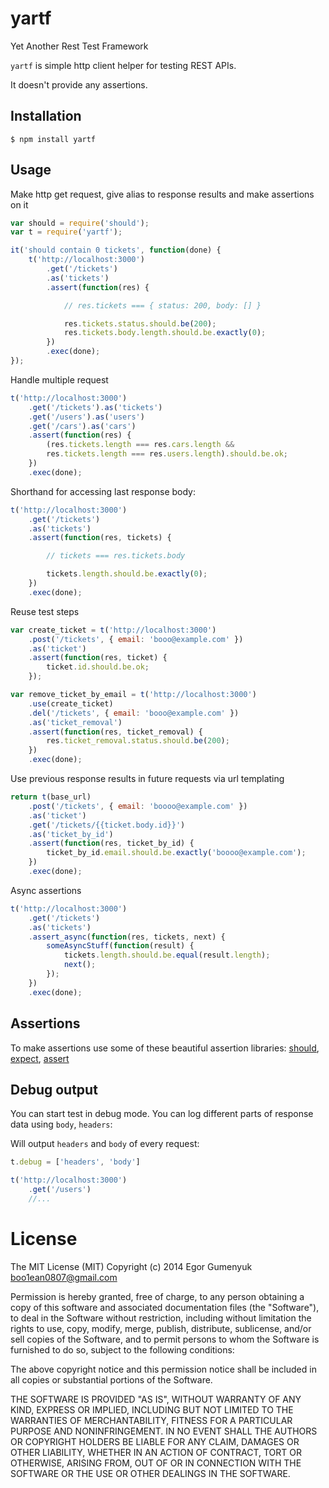 # yartf

Yet Another Rest Test Framework   
    
`yartf` is simple http client helper for testing REST APIs.
    
It doesn't provide any assertions.

## Installation

    $ npm install yartf

## Usage

Make http get request, give alias to response results and make assertions on it

```javascript
var should = require('should');
var t = require('yartf');

it('should contain 0 tickets', function(done) {
	t('http://localhost:3000')
		.get('/tickets')
		.as('tickets')
		.assert(function(res) {

			// res.tickets === { status: 200, body: [] }

			res.tickets.status.should.be(200);
			res.tickets.body.length.should.be.exactly(0);
		})
		.exec(done);
});
```

Handle multiple request

```javascript
t('http://localhost:3000')
	.get('/tickets').as('tickets')
	.get('/users').as('users')
	.get('/cars').as('cars')
	.assert(function(res) {
		(res.tickets.length === res.cars.length &&
		res.tickets.length === res.users.length).should.be.ok;
	})
	.exec(done);
```


Shorthand for accessing last response body:

```javascript
t('http://localhost:3000')
	.get('/tickets')
	.as('tickets')
	.assert(function(res, tickets) {

		// tickets === res.tickets.body

		tickets.length.should.be.exactly(0);
	})
	.exec(done);
```

Reuse test steps

```javascript
var create_ticket = t('http://localhost:3000')
	.post('/tickets', { email: 'booo@example.com' })
	.as('ticket')
	.assert(function(res, ticket) {
		ticket.id.should.be.ok;
	});

var remove_ticket_by_email = t('http://localhost:3000')
	.use(create_ticket)
	.del('/tickets', { email: 'booo@example.com' })
	.as('ticket_removal')
	.assert(function(res, ticket_removal) {
		res.ticket_removal.status.should.be(200);
	})
	.exec(done);
```

Use previous response results in future requests via url templating

```javascript
return t(base_url)
	.post('/tickets', { email: 'boooo@example.com' })
	.as('ticket')
	.get('/tickets/{{ticket.body.id}}')
	.as('ticket_by_id')
	.assert(function(res, ticket_by_id) {
		ticket_by_id.email.should.be.exactly('boooo@example.com');
	})
	.exec(done);
```

Async assertions

```javascript
t('http://localhost:3000')
	.get('/tickets')
	.as('tickets')
	.assert_async(function(res, tickets, next) {
		someAsyncStuff(function(result) {
			tickets.length.should.be.equal(result.length);
			next();
		});
	})
	.exec(done);
```

## Assertions

To make assertions use some of these beautiful assertion libraries: [should](https://www.npmjs.org/package/should), [expect](https://www.npmjs.org/package/expect), [assert](https://www.npmjs.org/package/assert)

## Debug output

You can start test in debug mode. You can log different parts of response data using `body`, `headers`:

Will output `headers` and `body` of every request:
```javascript
t.debug = ['headers', 'body']

t('http://localhost:3000')
	.get('/users')
	//...
```

# License

The MIT License (MIT)
Copyright (c) 2014 Egor Gumenyuk <boo1ean0807@gmail.com>

Permission is hereby granted, free of charge, to any person obtaining a copy
of this software and associated documentation files (the "Software"), to deal
in the Software without restriction, including without limitation the rights
to use, copy, modify, merge, publish, distribute, sublicense, and/or sell
copies of the Software, and to permit persons to whom the Software is
furnished to do so, subject to the following conditions:

The above copyright notice and this permission notice shall be included in all
copies or substantial portions of the Software.

THE SOFTWARE IS PROVIDED "AS IS", WITHOUT WARRANTY OF ANY KIND,
EXPRESS OR IMPLIED, INCLUDING BUT NOT LIMITED TO THE WARRANTIES OF
MERCHANTABILITY, FITNESS FOR A PARTICULAR PURPOSE AND NONINFRINGEMENT.
IN NO EVENT SHALL THE AUTHORS OR COPYRIGHT HOLDERS BE LIABLE FOR ANY CLAIM,
DAMAGES OR OTHER LIABILITY, WHETHER IN AN ACTION OF CONTRACT, TORT OR
OTHERWISE, ARISING FROM, OUT OF OR IN CONNECTION WITH THE SOFTWARE OR THE USE
OR OTHER DEALINGS IN THE SOFTWARE.
